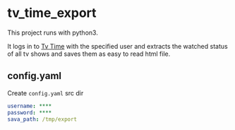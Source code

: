 # tv_time_export

This project runs with python3.

It logs in to [Tv Time](https://www.tvtime.com) with the specified user and extracts the watched status of all tv shows and saves them as easy to read html file.

## config.yaml

Create `config.yaml` src dir

```yaml
username: ****
password: ****
sava_path: /tmp/export
```
